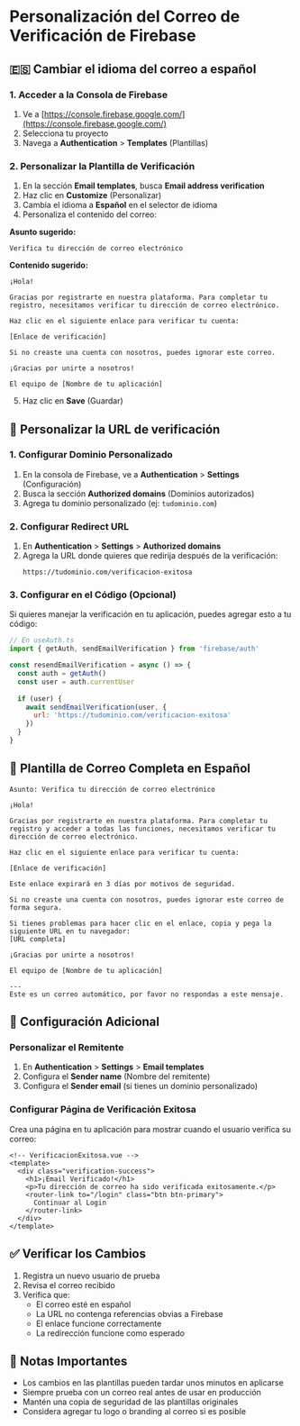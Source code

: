 # Personalización del Correo de Verificación de Firebase

## 🇪🇸 Cambiar el idioma del correo a español

### 1. Acceder a la Consola de Firebase

1. Ve a [https://console.firebase.google.com/](https://console.firebase.google.com/)
2. Selecciona tu proyecto
3. Navega a **Authentication** > **Templates** (Plantillas)

### 2. Personalizar la Plantilla de Verificación

1. En la sección **Email templates**, busca **Email address verification**
2. Haz clic en **Customize** (Personalizar)
3. Cambia el idioma a **Español** en el selector de idioma
4. Personaliza el contenido del correo:

**Asunto sugerido:**
```
Verifica tu dirección de correo electrónico
```

**Contenido sugerido:**
```
¡Hola!

Gracias por registrarte en nuestra plataforma. Para completar tu registro, necesitamos verificar tu dirección de correo electrónico.

Haz clic en el siguiente enlace para verificar tu cuenta:

[Enlace de verificación]

Si no creaste una cuenta con nosotros, puedes ignorar este correo.

¡Gracias por unirte a nosotros!

El equipo de [Nombre de tu aplicación]
```

5. Haz clic en **Save** (Guardar)

## 🔗 Personalizar la URL de verificación

### 1. Configurar Dominio Personalizado

1. En la consola de Firebase, ve a **Authentication** > **Settings** (Configuración)
2. Busca la sección **Authorized domains** (Dominios autorizados)
3. Agrega tu dominio personalizado (ej: `tudominio.com`)

### 2. Configurar Redirect URL

1. En **Authentication** > **Settings** > **Authorized domains**
2. Agrega la URL donde quieres que redirija después de la verificación:
   ```
   https://tudominio.com/verificacion-exitosa
   ```

### 3. Configurar en el Código (Opcional)

Si quieres manejar la verificación en tu aplicación, puedes agregar esto a tu código:

```javascript
// En useAuth.ts
import { getAuth, sendEmailVerification } from 'firebase/auth'

const resendEmailVerification = async () => {
  const auth = getAuth()
  const user = auth.currentUser
  
  if (user) {
    await sendEmailVerification(user, {
      url: 'https://tudominio.com/verificacion-exitosa'
    })
  }
}
```

## 📧 Plantilla de Correo Completa en Español

```
Asunto: Verifica tu dirección de correo electrónico

¡Hola!

Gracias por registrarte en nuestra plataforma. Para completar tu registro y acceder a todas las funciones, necesitamos verificar tu dirección de correo electrónico.

Haz clic en el siguiente enlace para verificar tu cuenta:

[Enlace de verificación]

Este enlace expirará en 3 días por motivos de seguridad.

Si no creaste una cuenta con nosotros, puedes ignorar este correo de forma segura.

Si tienes problemas para hacer clic en el enlace, copia y pega la siguiente URL en tu navegador:
[URL completa]

¡Gracias por unirte a nosotros!

El equipo de [Nombre de tu aplicación]

---
Este es un correo automático, por favor no respondas a este mensaje.
```

## 🔧 Configuración Adicional

### Personalizar el Remitente

1. En **Authentication** > **Settings** > **Email templates**
2. Configura el **Sender name** (Nombre del remitente)
3. Configura el **Sender email** (si tienes un dominio personalizado)

### Configurar Página de Verificación Exitosa

Crea una página en tu aplicación para mostrar cuando el usuario verifica su correo:

```vue
<!-- VerificacionExitosa.vue -->
<template>
  <div class="verification-success">
    <h1>¡Email Verificado!</h1>
    <p>Tu dirección de correo ha sido verificada exitosamente.</p>
    <router-link to="/login" class="btn btn-primary">
      Continuar al Login
    </router-link>
  </div>
</template>
```

## ✅ Verificar los Cambios

1. Registra un nuevo usuario de prueba
2. Revisa el correo recibido
3. Verifica que:
   - El correo esté en español
   - La URL no contenga referencias obvias a Firebase
   - El enlace funcione correctamente
   - La redirección funcione como esperado

## 🚨 Notas Importantes

- Los cambios en las plantillas pueden tardar unos minutos en aplicarse
- Siempre prueba con un correo real antes de usar en producción
- Mantén una copia de seguridad de las plantillas originales
- Considera agregar tu logo o branding al correo si es posible
